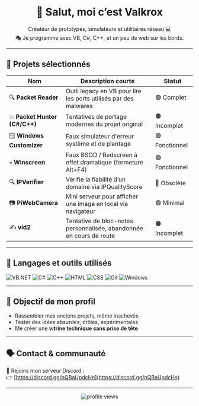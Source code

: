<h1 align="center">👋 Salut, moi c’est Valkrox</h1>

<p align="center">
  Créateur de prototypes, simulateurs et utilitaires réseau 💻  
  <br>🎭 Je programme avec VB, C#, C++, et un peu de web sur les bords.
</p>

---

## 🧠 Projets sélectionnés

| Nom                  | Description courte                                           | Statut        |
|----------------------|---------------------------------------------------------------|---------------|
| 🔍 **Packet Reader**      | Outil legacy en VB pour lire les ports utilisés par des malwares | 🟢 Complet      |
| 💥 **Packet Hunter (C#/C++)** | Tentatives de portage modernes du projet original               | 🟠 Incomplet    |
| 🪟 **Windows Customizer** | Faux simulateur d'erreur système et de plantage                    | 🟢 Fonctionnel  |
| 💀 **Winscreen**          | Faux BSOD / Redscreen à effet dramatique (fermeture Alt+F4)        | 🟢 Fonctionnel  |
| 🔍 **IPVerifier**         | Vérifie la fiabilité d’un domaine via IPQualityScore               | 🔴 Obsolète     |
| 📷 **PiWebCamera**        | Mini serveur pour afficher une image en local via navigateur       | 🟢 Minimal      |
| ✍️ **vid2**               | Tentative de bloc-notes personnalisée, abandonnée en cours de route | 🟠 Incomplet    |

---

## 🧰 Langages et outils utilisés

![VB.NET](https://img.shields.io/badge/-VB.NET-blueviolet?style=flat-square&logo=visualstudio)
![C#](https://img.shields.io/badge/-C%23-239120?style=flat-square&logo=c-sharp)
![C++](https://img.shields.io/badge/-C++-00599C?style=flat-square&logo=c%2B%2B)
![HTML](https://img.shields.io/badge/-HTML-E34F26?style=flat-square&logo=html5)
![CSS](https://img.shields.io/badge/-CSS-1572B6?style=flat-square&logo=css3)
![Git](https://img.shields.io/badge/-Git-F05032?style=flat-square&logo=git)
![Windows](https://img.shields.io/badge/-Windows-0078D6?style=flat-square&logo=windows)

---

## 🎯 Objectif de mon profil

- Rassembler mes anciens projets, même inachevés
- Tester des idées absurdes, drôles, expérimentales
- Me créer une **vitrine technique sans prise de tête**

---

## 🗣️ Contact & communauté

🧠 Rejoins mon serveur Discord :  
👉 [https://discord.gg/nQBaUpdcHn](https://discord.gg/nQBaUpdcHn)

---

<p align="center">
  <img src="https://komarev.com/ghpvc/?username=Valkrox&label=Profil+vu+par&color=blue&style=flat-square" alt="profile views" />
</p>

